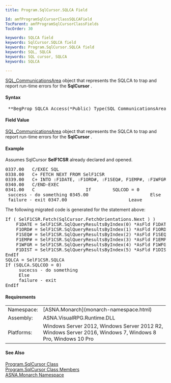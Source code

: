 ```yaml
---
title: Program.SqlCursor.SQLCA Field

Id: amfProgramSqlCursorClassSQLCAField
TocParent: amfProgramSqlCursorClassFields
TocOrder: 30

keywords: SQLCA field
keywords: SqlCursor.SQLCA field
keywords: Program.SqlCursor.SQLCA field
keywords: SQL, SQLCA
keywords: SQL cursor, SQLCA
keywords: SQLCA

---
```


[ SQL_CommunicationsArea](program-sql-communications-area-class.html) object that represents the SQLCA to trap and report run-time errors for the **SqlCursor** .

#### Syntax
<pre class="syntax">
 **BegProp SQLCA Access(*Public) Type(SQL_CommunicationsArea)**       </pre>

#### Field Value
[ SQL_CommunicationsArea](program-sql-communications-area-class.html) object that represents the SQLCA to trap and report run-time errors for the **SqlCursor** .

#### Example
Assumes SqlCursor **SelF1CSR** already declared and opened.
<pre class="libCScodee">
0337.00   C/EXEC SQL
0338.00   C+ FETCH NEXT FROM SelF1CSR
0339.00   C+ INTO :F1DATE, :F1ORD#, :F1SEQ#, F1EMP#, :F1WFGR, :F1DIST
0340.00   C/END-EXEC
0341.00   C                   If        SQLCOD = 0
 success - do something 0345.00                       Else
 failure - exit 0347.00                       Leave</pre>

The following migrated code is generated for the statement above:
<pre class="prettyprint">If ( SelF1CSR.Fetch(SqlCursor.FetchOrientations.Next ) )
    F1DATE = SelF1CSR.SqlQueryResultsByIndex(0) *AsFld F1DATE
    F1ORD# = SelF1CSR.SqlQueryResultsByIndex(1) *AsFld F1ORD#
    F1SEQ# = SelF1CSR.SqlQueryResultsByIndex(2) *AsFld F1SEQ#
    F1EMP# = SelF1CSR.SqlQueryResultsByIndex(3) *AsFld F1EMP#
    F1WFGR = SelF1CSR.SqlQueryResultsByIndex(4) *AsFld F1WFGR
    F1DIST = SelF1CSR.SqlQueryResultsByIndex(5) *AsFld F1DIST
EndIf
SQLCA = SelF1CSR.SQLCA
If (SQLCA.SQLCOD = 0)
     sucecss - do something
     Else  
     failure - exit
EndIf</pre>

#### Requirements
<table class="dttable" cellspacing="0" cellpadding="4" width="60%">
           <colgroup>
            <col width="15%" style="font-weight:bold" />
            <col width="85%" />
          </colgroup>
          <tr>
            <td>Namespace:</td>
            <td>[ASNA.Monarch](monarch-namespace.html)</td>
          </tr>
          <tr>
            <td>Assembly:</td>
            <td>ASNA.VisualRPG.Runtime.DLL</td>
          </tr>
         <tr>
            <td>Platforms:</td>
            <td> Windows Server 2012, Windows Server 2012 R2, Windows Server 2016, Windows 7, Windows 8 Pro, Windows 10 Pro</td>
         </tr>
</table>

<!-- end -->

#### See Also
[ Program.SqlCursor Class](program-sql-cursor-class.html) <br /> [ Program.SqlCursor Class Members](program-sql-cursor-class-members.html) <br /> [ASNA.Monarch Namespace](monarch-namespace.html) 
